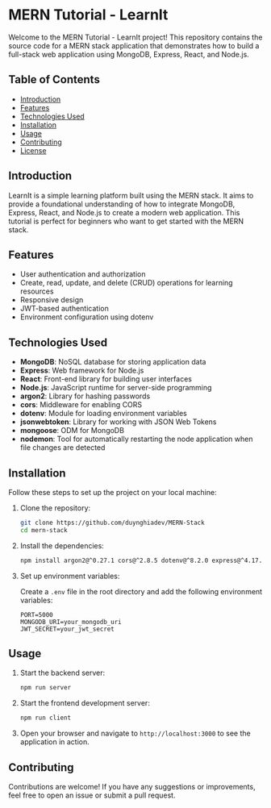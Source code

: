 # MERN Tutorial - LearnIt

Welcome to the MERN Tutorial - LearnIt project! This repository contains the source code for a MERN stack application that demonstrates how to build a full-stack web application using MongoDB, Express, React, and Node.js.

## Table of Contents

- [Introduction](#introduction)
- [Features](#features)
- [Technologies Used](#technologies-used)
- [Installation](#installation)
- [Usage](#usage)
- [Contributing](#contributing)
- [License](#license)

## Introduction

LearnIt is a simple learning platform built using the MERN stack. It aims to provide a foundational understanding of how to integrate MongoDB, Express, React, and Node.js to create a modern web application. This tutorial is perfect for beginners who want to get started with the MERN stack.

## Features

- User authentication and authorization
- Create, read, update, and delete (CRUD) operations for learning resources
- Responsive design
- JWT-based authentication
- Environment configuration using dotenv

## Technologies Used

- **MongoDB**: NoSQL database for storing application data
- **Express**: Web framework for Node.js
- **React**: Front-end library for building user interfaces
- **Node.js**: JavaScript runtime for server-side programming
- **argon2**: Library for hashing passwords
- **cors**: Middleware for enabling CORS
- **dotenv**: Module for loading environment variables
- **jsonwebtoken**: Library for working with JSON Web Tokens
- **mongoose**: ODM for MongoDB
- **nodemon**: Tool for automatically restarting the node application when file changes are detected

## Installation

Follow these steps to set up the project on your local machine:

1. Clone the repository:

   ```sh
   git clone https://github.com/duynghiadev/MERN-Stack
   cd mern-stack
   ```

2. Install the dependencies:

   ```sh
   npm install argon2@^0.27.1 cors@^2.8.5 dotenv@^8.2.0 express@^4.17.1 jsonwebtoken@^8.5.1 mongoose@^5.12.2 nodemon@^2.0.7 --save-dev
   ```

3. Set up environment variables:

   Create a `.env` file in the root directory and add the following environment variables:

   ```env
   PORT=5000
   MONGODB_URI=your_mongodb_uri
   JWT_SECRET=your_jwt_secret
   ```

## Usage

1. Start the backend server:

   ```sh
   npm run server
   ```

2. Start the frontend development server:

   ```sh
   npm run client
   ```

3. Open your browser and navigate to `http://localhost:3000` to see the application in action.

## Contributing

Contributions are welcome! If you have any suggestions or improvements, feel free to open an issue or submit a pull request.
